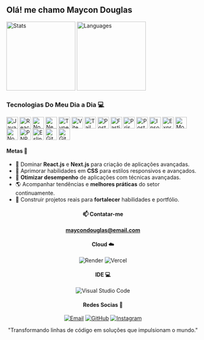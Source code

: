 ## Olá! me chamo Maycon Douglas

<div>
  <img
     height="180em"
     alt="Stats"
     src="https://github-readme-stats.vercel.app/api?username=mayconjzj&show_icons=true&theme=transparent"  
   />
   <img
      height="180em"
      alt="Languages"
      src="https://github-readme-stats.vercel.app/api/top-langs?username=mayconjzj&show_icons=true&theme=transparent"
   />
</div>

### Tecnologias Do Meu Dia a Dia 💻

<div>
  <img align="center" width="30" src="https://cdn.jsdelivr.net/gh/devicons/devicon@latest/icons/javascript/javascript-original.svg" alt="Javascript" />
  <img align="center" width="30" src="https://cdn.jsdelivr.net/gh/devicons/devicon@latest/icons/nextjs/nextjs-original.svg" alt="ReactJS" />
  <img align="center" width="30" src="https://cdn.jsdelivr.net/gh/devicons/devicon@latest/icons/nodejs/nodejs-original.svg" alt="NodeJS" />
  <img align="center" width="30" src="https://cdn.jsdelivr.net/gh/devicons/devicon@latest/icons/react/react-original.svg" alt="NextJS" />
  <img align="center" width="30" src="https://cdn.jsdelivr.net/gh/devicons/devicon@latest/icons/typescript/typescript-original.svg" alt="Typescript" />
  <img align="center" width="30" src="https://cdn.jsdelivr.net/gh/devicons/devicon@latest/icons/vitejs/vitejs-original.svg" alt="Vite" />
  <img align="center" width="30" src="https://cdn.jsdelivr.net/gh/devicons/devicon@latest/icons/tailwindcss/tailwindcss-original.svg" alt="TailwindCSS" />
  <img align="center" width="30" src="https://cdn.jsdelivr.net/gh/devicons/devicon@latest/icons/postcss/postcss-original.svg" alt="PostCSS" />
  <img align="center" width="30" src="https://cdn.jsdelivr.net/gh/devicons/devicon@latest/icons/fastify/fastify-plain.svg" alt="Fastify" />
  <img align="center" width="30" src="https://cdn.jsdelivr.net/gh/devicons/devicon@latest/icons/prisma/prisma-original.svg" alt="Prisma" />
  <img align="center" width="30" src="https://cdn.jsdelivr.net/gh/devicons/devicon@latest/icons/postgresql/postgresql-plain.svg" alt="PostgreSQL" />
  <img align="center" width="30" src="https://cdn.jsdelivr.net/gh/devicons/devicon@latest/icons/insomnia/insomnia-original.svg" alt="Insomnia" />
  <img align="center" width="30" src="https://cdn.jsdelivr.net/gh/devicons/devicon@latest/icons/express/express-original.svg" alt="Express" />
  <img align="center" width="30" src="https://cdn.jsdelivr.net/gh/devicons/devicon@latest/icons/mongodb/mongodb-original.svg" alt="MongoDB" />
  <img align="center" width="30" src="https://cdn.jsdelivr.net/gh/devicons/devicon@latest/icons/nodemon/nodemon-original.svg" alt="Nodemon" />
  <img align="center" width="30" src="https://cdn.jsdelivr.net/gh/devicons/devicon@latest/icons/pnpm/pnpm-original.svg" alt="PNPM" />
  <img align="center" width="30" src="https://cdn.jsdelivr.net/gh/devicons/devicon@latest/icons/eslint/eslint-original.svg" alt="Eslint" />
  <img align="center" width="30" src="https://cdn.jsdelivr.net/gh/devicons/devicon@latest/icons/git/git-original.svg" alt="Git" />
  <img align="center" width="30" src="https://cdn.jsdelivr.net/gh/devicons/devicon@latest/icons/github/github-original.svg" alt="Github" />
</div>

<div align="left">
  
  #### Metas 🎯
  
  - 🧠 Dominar <strong>React.js</strong> e <strong>Next.js</strong> para criação de aplicações avançadas.
  - 🚀 Aprimorar habilidades em <strong>CSS</strong> para estilos responsivos e avançados.
  - 🔭 <strong>Otimizar desempenho</strong> de aplicações com técnicas avançadas.
  - 🌎 Acompanhar tendências e <strong>melhores práticas</strong> do setor continuamente.
  - 🤖 Construir projetos reais para <strong>fortalecer</strong> habilidades e portfólio.

</div>

<div align="center">

  
#### 📫 Contatar-me

<strong>[maycondouglas@email.com](https://mayconxrz@gmail.com)</strong>

#### Cloud ☁️
![Render](https://img.shields.io/badge/Render-%46E3B7.svg?style=for-the-badge&logo=render&logoColor=white)
![Vercel](https://img.shields.io/badge/Vercel-000000?style=for-the-badge&logo=vercel&logoColor=white)

#### IDE 💻

![Visual Studio Code](https://img.shields.io/badge/Visual%20Studio%20Code-0078d7.svg?style=for-the-badge&logo=visual-studio-code&logoColor=white)

#### Redes Socias 💁
[![Email](https://img.shields.io/badge/Gmail-D14836?style=for-the-badge&logo=gmail&logoColor=white)](https://mailto:mayconxrz@gmail.com)
[![GitHub](https://img.shields.io/badge/GitHub-100000?style=for-the-badge&logo=github&logoColor=white)](https://github.com/mayconjzj)
[![Instagram](https://img.shields.io/badge/Instagram-E4405F?style=for-the-badge&logo=instagram&logoColor=white)](https://instagram.com/mayconjzj)

"Transformando linhas de código em soluções que impulsionam o mundo."

</div>
